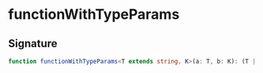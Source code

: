 # functionWithTypeParams

## Signature

```typescript
function functionWithTypeParams<T extends string, K>(a: T, b: K): (T | K)[] {}
```
